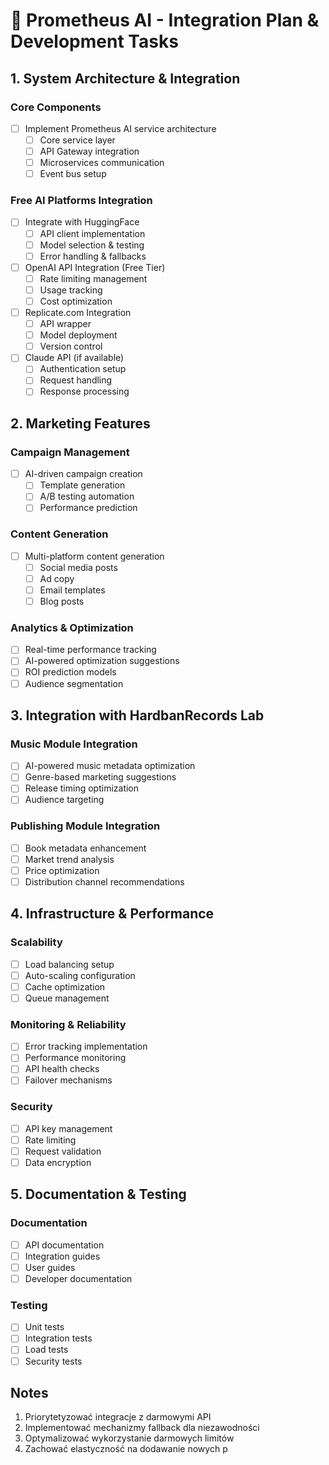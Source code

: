 # 🧠 Prometheus AI - Integration Plan & Development Tasks

## 1. System Architecture & Integration

### Core Components
- [ ] Implement Prometheus AI service architecture
  - [ ] Core service layer
  - [ ] API Gateway integration
  - [ ] Microservices communication
  - [ ] Event bus setup

### Free AI Platforms Integration
- [ ] Integrate with HuggingFace
  - [ ] API client implementation
  - [ ] Model selection & testing
  - [ ] Error handling & fallbacks
  
- [ ] OpenAI API Integration (Free Tier)
  - [ ] Rate limiting management
  - [ ] Usage tracking
  - [ ] Cost optimization

- [ ] Replicate.com Integration
  - [ ] API wrapper
  - [ ] Model deployment
  - [ ] Version control

- [ ] Claude API (if available)
  - [ ] Authentication setup
  - [ ] Request handling
  - [ ] Response processing

## 2. Marketing Features

### Campaign Management
- [ ] AI-driven campaign creation
  - [ ] Template generation
  - [ ] A/B testing automation
  - [ ] Performance prediction

### Content Generation
- [ ] Multi-platform content generation
  - [ ] Social media posts
  - [ ] Ad copy
  - [ ] Email templates
  - [ ] Blog posts

### Analytics & Optimization
- [ ] Real-time performance tracking
- [ ] AI-powered optimization suggestions
- [ ] ROI prediction models
- [ ] Audience segmentation

## 3. Integration with HardbanRecords Lab

### Music Module Integration
- [ ] AI-powered music metadata optimization
- [ ] Genre-based marketing suggestions
- [ ] Release timing optimization
- [ ] Audience targeting

### Publishing Module Integration
- [ ] Book metadata enhancement
- [ ] Market trend analysis
- [ ] Price optimization
- [ ] Distribution channel recommendations

## 4. Infrastructure & Performance

### Scalability
- [ ] Load balancing setup
- [ ] Auto-scaling configuration
- [ ] Cache optimization
- [ ] Queue management

### Monitoring & Reliability
- [ ] Error tracking implementation
- [ ] Performance monitoring
- [ ] API health checks
- [ ] Failover mechanisms

### Security
- [ ] API key management
- [ ] Rate limiting
- [ ] Request validation
- [ ] Data encryption

## 5. Documentation & Testing

### Documentation
- [ ] API documentation
- [ ] Integration guides
- [ ] User guides
- [ ] Developer documentation

### Testing
- [ ] Unit tests
- [ ] Integration tests
- [ ] Load tests
- [ ] Security tests

## Notes
1. Priorytetyzować integracje z darmowymi API
2. Implementować mechanizmy fallback dla niezawodności
3. Optymalizować wykorzystanie darmowych limitów
4. Zachować elastyczność na dodawanie nowych p